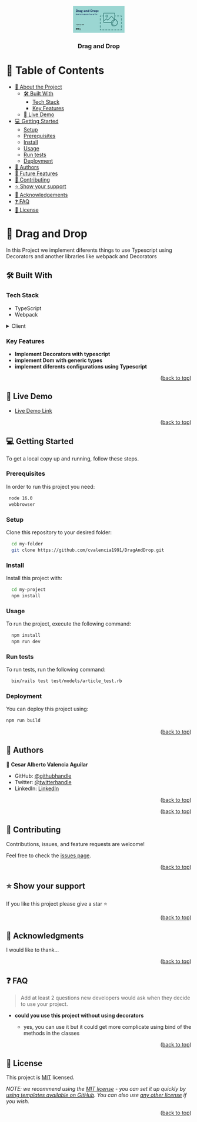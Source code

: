 <a name="readme-top"></a>


<div align="center">

  <img src="./DragDrop.png" alt="logo" width="140"  height="auto" />
  <br/>

  <h3><b>Drag and Drop</b></h3>

</div>

# 📗 Table of Contents

- [📖 About the Project](#about-project)
  - [🛠 Built With](#built-with)
    - [Tech Stack](#tech-stack)
    - [Key Features](#key-features)
  - [🚀 Live Demo](#live-demo)
- [💻 Getting Started](#getting-started)
  - [Setup](#setup)
  - [Prerequisites](#prerequisites)
  - [Install](#install)
  - [Usage](#usage)
  - [Run tests](#run-tests)
  - [Deployment](#triangular_flag_on_post-deployment)
- [👥 Authors](#authors)
- [🔭 Future Features](#future-features)
- [🤝 Contributing](#contributing)
- [⭐️ Show your support](#support)
- [🙏 Acknowledgements](#acknowledgements)
- [❓ FAQ](#faq)
- [📝 License](#license)

<!-- PROJECT DESCRIPTION -->

# 📖 Drag and Drop <a name="about-project"></a>

In this Project we implement diferents things to use Typescript using Decorators and another libraries like webpack and Decorators


## 🛠 Built With <a name="built-with"></a>

### Tech Stack <a name="tech-stack"></a>

- TypeScript 
- Webpack

<details>
  <summary>Client</summary>
  <ul>
    <li><a href="https://reactjs.org/">Vanilla.js</a></li>
  </ul>
</details>



<!-- Features -->

### Key Features <a name="key-features"></a>

- **Implement Decorators with typescript**
- **implement Dom with generic types**
- **implement diferents configurations using Typescript**

<p align="right">(<a href="#readme-top">back to top</a>)</p>

<!-- LIVE DEMO -->

## 🚀 Live Demo <a name="live-demo"></a>


- [Live Demo Link](https://draganddroptypescript.netlify.app/)

<p align="right">(<a href="#readme-top">back to top</a>)</p>

<!-- GETTING STARTED -->

## 💻 Getting Started <a name="getting-started"></a>

To get a local copy up and running, follow these steps.

### Prerequisites

In order to run this project you need:

```sh
 node 16.0
 webbrowser
```


### Setup

Clone this repository to your desired folder:


```sh
  cd my-folder
  git clone https://github.com/cvalencia1991/DragAndDrop.git
```


### Install

Install this project with:


```sh
  cd my-project
  npm install
```


### Usage

To run the project, execute the following command:


```sh
  npm install
  npm run dev
```


### Run tests

To run tests, run the following command:


```sh
  bin/rails test test/models/article_test.rb
```


### Deployment

You can deploy this project using:



```sh
npm run build
```


<p align="right">(<a href="#readme-top">back to top</a>)</p>

<!-- AUTHORS -->

## 👥 Authors <a name="authors"></a>


👤 **Cesar Alberto Valencia Aguilar**

- GitHub: [@githubhandle](https://github.com/cvalencia1991)
- Twitter: [@twitterhandle](https://twitter.com/cvalenciaguilar)
- LinkedIn: [LinkedIn](https://www.linkedin.com/in/cvalenciaguilar/)

<p align="right">(<a href="#readme-top">back to top</a>)</p>

<!-- FUTURE FEATURES -->


<p align="right">(<a href="#readme-top">back to top</a>)</p>

<!-- CONTRIBUTING -->

## 🤝 Contributing <a name="contributing"></a>

Contributions, issues, and feature requests are welcome!

Feel free to check the [issues page](../../issues/).

<p align="right">(<a href="#readme-top">back to top</a>)</p>

<!-- SUPPORT -->

## ⭐️ Show your support <a name="support"></a>



If you like this project please give a star ⭐️

<p align="right">(<a href="#readme-top">back to top</a>)</p>

<!-- ACKNOWLEDGEMENTS -->

## 🙏 Acknowledgments <a name="acknowledgements"></a>


I would like to thank...

<p align="right">(<a href="#readme-top">back to top</a>)</p>

<!-- FAQ (optional) -->

## ❓ FAQ <a name="faq"></a>

> Add at least 2 questions new developers would ask when they decide to use your project.

- **could you use this project without using decorators**

  - yes, you can use it but it could get more complicate using bind of the methods in the classes


<p align="right">(<a href="#readme-top">back to top</a>)</p>

<!-- LICENSE -->

## 📝 License <a name="license"></a>

This project is [MIT](./LICENSE) licensed.

_NOTE: we recommend using the [MIT license](https://choosealicense.com/licenses/mit/) - you can set it up quickly by [using templates available on GitHub](https://docs.github.com/en/communities/setting-up-your-project-for-healthy-contributions/adding-a-license-to-a-repository). You can also use [any other license](https://choosealicense.com/licenses/) if you wish._

<p align="right">(<a href="#readme-top">back to top</a>)</p>
